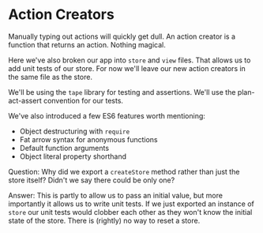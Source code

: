# Action Creators

Manually typing out actions will quickly get dull. An action creator is a function that returns an action. Nothing magical.

Here we've also broken our app into `store` and `view` files. That allows us to add unit tests of our store. For now we'll leave our new action creators in the same file as the store.

We'll be using the `tape` library for testing and assertions. We'll use the plan-act-assert convention for our tests.

We've also introduced a few ES6 features worth mentioning:

* Object destructuring with `require`
* Fat arrow syntax for anonymous functions
* Default function arguments
* Object literal property shorthand

Question: Why did we export a `createStore` method rather than just the store itself? Didn't we say there could be only one?

Answer: This is partly to allow us to pass an initial value, but more importantly it allows us to write unit tests. If we just exported an instance of `store` our unit tests would clobber each other as they won't know the initial state of the store. There is (rightly) no way to reset a store.

